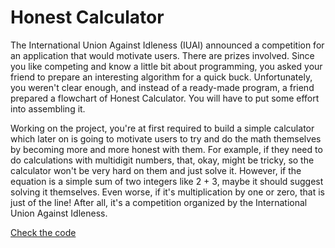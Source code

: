 # Honest Calculator

The International Union Against Idleness (IUAI) announced a competition for an application that would motivate users. There are prizes involved. Since you like competing and know a little bit about programming, you asked your friend to prepare an interesting algorithm for a quick buck. Unfortunately, you weren't clear enough, and instead of a ready-made program, a friend prepared a flowchart of Honest Calculator. You will have to put some effort into assembling it.

Working on the project, you're at first required to build a simple calculator which later on is going to motivate users to try and do the math themselves by becoming more and more honest with them. For example, if they need to do calculations with multidigit numbers, that, okay, might be tricky, so the calculator won't be very hard on them and just solve it. However, if the equation is a simple sum of two integers like 2 + 3, maybe it should suggest solving it themselves. Even worse, if it's multiplication by one or zero, that is just of the line! After all, it's a competition organized by the International Union Against Idleness.

[Check the code](https://github.com/RomeoXXIV/Honest-Calculator/blob/main/Honest%20Calculator/task/honest_calc.py)
